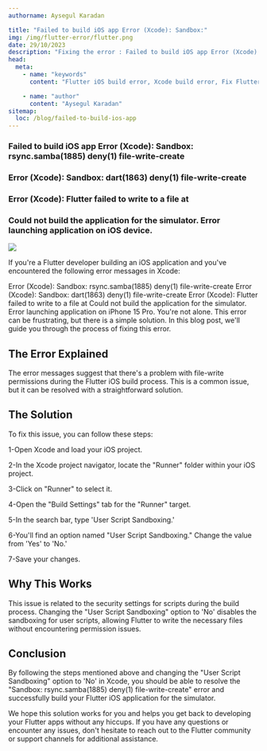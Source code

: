 ```yaml
---
authorname: Aysegul Karadan

title: "Failed to build iOS app Error (Xcode): Sandbox:"
img: /img/flutter-error/flutter.png
date: 29/10/2023
description: "Fixing the error : Failed to build iOS app Error (Xcode): Sandbox"
head:
  meta:
    - name: "keywords"
      content: "Flutter iOS build error, Xcode build error, Fix Flutter sandbox error, User Script Sandboxing, Troubleshooting Flutter iOS,Flutter file-write permissions,Debugging Xcode errors,Resolving iOS simulator issues,Flutter development tips,Mobile app development solutions,Failed to build iOS app Error (Xcode): Sandbox: rsync.samba(1885) deny(1) file-write-create,Error (Xcode): Sandbox: dart(1863) deny(1) file-write-create, Error (Xcode): Flutter failed to write to a file at, Could not build the application for the simulator. Error launching application on iOS device, Could not build the application for the simulator. Error launching application on  "

    - name: "author"
      content: "Aysegul Karadan"
sitemap:
  loc: /blog/failed-to-build-ios-app
---
```


### Failed to build iOS app Error (Xcode): Sandbox: rsync.samba(1885) deny(1) file-write-create

### Error (Xcode): Sandbox: dart(1863) deny(1) file-write-create

### Error (Xcode): Flutter failed to write to a file at

### Could not build the application for the simulator. Error launching application on iOS device.


<div class="flex items-center justify-center"><img src="/img/flutter-error/flutter.png"  class="rounded w-full">
</div>

If you're a Flutter developer building an iOS application and you've encountered the following error messages in Xcode:

Error (Xcode): Sandbox: rsync.samba(1885) deny(1) file-write-create
Error (Xcode): Sandbox: dart(1863) deny(1) file-write-create
Error (Xcode): Flutter failed to write to a file at
Could not build the application for the simulator. Error launching application on iPhone 15 Pro.
You're not alone. This error can be frustrating, but there is a simple solution. In this blog post, we'll guide you through the process of fixing this error.<br>


## The Error Explained

The error messages suggest that there's a problem with file-write permissions during the Flutter iOS build process. This is a common issue, but it can be resolved with a straightforward solution. 


## The Solution

To fix this issue, you can follow these steps:

1-Open Xcode and load your iOS project.

2-In the Xcode project navigator, locate the "Runner" folder within your iOS project.

3-Click on "Runner" to select it.

4-Open the "Build Settings" tab for the "Runner" target.

5-In the search bar, type 'User Script Sandboxing.'

6-You'll find an option named "User Script Sandboxing." Change the value from 'Yes' to 'No.'

7-Save your changes.


## Why This Works

This issue is related to the security settings for scripts during the build process. Changing the "User Script Sandboxing" option to 'No' disables the sandboxing for user scripts, allowing Flutter to write the necessary files without encountering permission issues.<br>


## Conclusion

By following the steps mentioned above and changing the "User Script Sandboxing" option to 'No' in Xcode, you should be able to resolve the "Sandbox: rsync.samba(1885) deny(1) file-write-create" error and successfully build your Flutter iOS application for the simulator.

We hope this solution works for you and helps you get back to developing your Flutter apps without any hiccups. If you have any questions or encounter any issues, don't hesitate to reach out to the Flutter community or support channels for additional assistance.<br>
<br>
